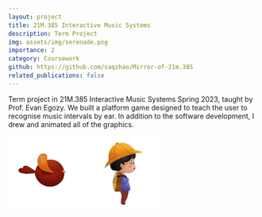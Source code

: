 ```yaml
---
layout: project
title: 21M.385 Interactive Music Systems 
description: Term Project
img: assets/img/serenade.png
importance: 2
category: Coursework
github: https://github.com/saqzhao/Mirror-of-21m.385
related_publications: false
---
```


Term project in 21M.385 Interactive Music Systems Spring 2023, taught by Prof. Evan Egozy. We built a platform game designed to teach the user to recognise music intervals by ear. In addition to the software development, I drew and animated all of the graphics.

<img src="/assets/img/bird_right.gif" alt="Description" style="max-width: 30%; height: auto;">
<img src="/assets/img/walk_right.gif" alt="Description" style="max-width: 30%; height: auto;">